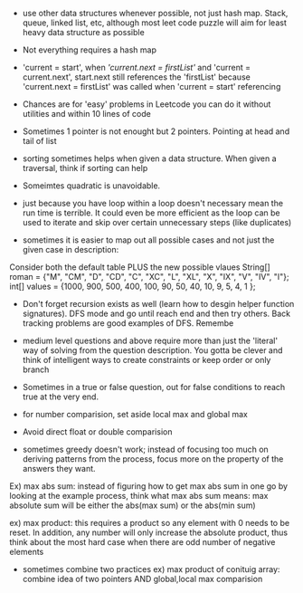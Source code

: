 - use other data structures whenever possible, not just hash map. Stack, queue, linked list, etc, although most leet code puzzle will aim for least heavy data structure as possible

- Not everything requires a hash map

- 'current = start', when *'current.next = firstList'* and 'current = current.next', start.next 
still references the 'firstList' because 'current.next = firstList' was called when 
'current = start' referencing

- Chances are for 'easy' problems in Leetcode you can do it without utilities and within 10 lines of code

- Sometimes 1 pointer is not enought but 2 pointers. Pointing at head and tail of list

- sorting sometimes helps when given a data structure. When given a traversal, think if sorting can help

- Someimtes quadratic is unavoidable.

- just because you have loop within a loop doesn't necessary mean the run time is terrible. It could even be more efficient as the loop can be used to iterate and skip over certain unnecessary steps (like duplicates)

- sometimes it is easier to map out all possible cases and not just the given case in description:

Consider both the default table PLUS the new possible vlaues
String[] roman = {"M", "CM", "D", "CD", "C", "XC", "L", "XL", "X", "IX", "V", "IV", "I"};
        int[] values = {1000, 900, 500, 400, 100, 90, 50, 40, 10, 9, 5, 4, 1 };

- Don't forget recursion exists as well (learn how to desgin helper function signatures). DFS mode and go until reach end and then try others. Back tracking problems are good examples of DFS. Remembe


- medium level questions and above require more than just the 'literal' way of solving from the question description.
You gotta be clever and think of intelligent ways to create constraints or keep order or only branch

- Sometimes in a true or false question, out for false conditions to reach true at the very end. 

- for number comparision, set aside local max and global max

- Avoid direct float or double comparision

- sometimes greedy doesn't work; instead of focusing too much on deriving patterns from the process, focus more on the property of the answers they want.

Ex) max abs sum: instead of figuring how to get max abs sum in one go by looking at the example process,
think what max abs sum means: max absolute sum will be either the abs(max sum) or the abs(min sum)

ex) max product: this requires a product so any element with 0 needs to be reset. In addition, any number will only increase the absolute product, thus think about the most hard case when there are odd number of negative elements

- sometimes combine two practices
ex) max product of conituig array: combine idea of two pointers AND global,local max comparision